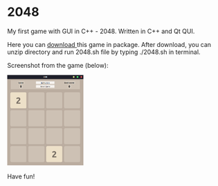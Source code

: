 # 2048
My first game with GUI in C++ - 2048. Written in C++ and Qt QUI.

Here you can 
<a download="minesweeper.exe" href="minesweeper.exe" title="Minesweeper">
    download
</a>
this game in package. After download, you can unzip directory and run 2048.sh file by typing ./2048.sh in terminal.

Screenshot from the game (below):

<img alt="ImageName" src="gamescreen.png" height="35%" width="35%">

Have fun! 
